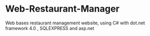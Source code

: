 Web-Restaurant-Manager
======================

Web bases restaurant management website, using C# with dot.net framework 4.0 , SQLEXPRESS and asp.net 
